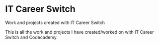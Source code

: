 # IT Career Switch
 Work and projects created with IT Career Switch

 This is all the work and projects I have created/worked on with IT Career Switch and Codecademy.
